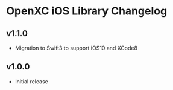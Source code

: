 # OpenXC iOS Library Changelog

## v1.1.0

* Migration to Swift3 to support iOS10 and XCode8

## v1.0.0

* Initial release
